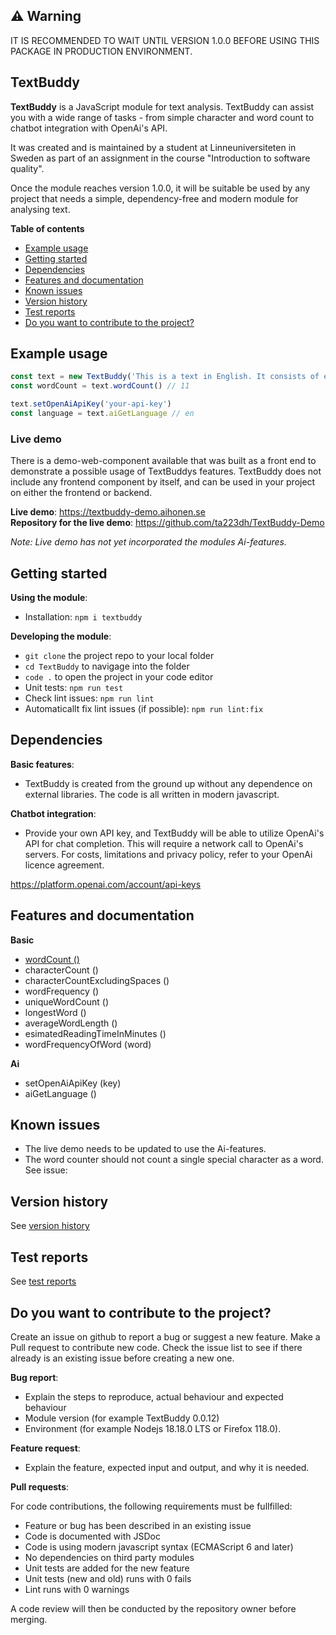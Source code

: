 ## ⚠️ Warning
IT IS RECOMMENDED TO WAIT UNTIL VERSION 1.0.0 BEFORE USING THIS PACKAGE IN PRODUCTION ENVIRONMENT.

## TextBuddy
**TextBuddy** is a JavaScript module for text analysis. TextBuddy can assist you with a wide range of tasks - from simple character and word count to chatbot integration with OpenAi's API.  

It was created and is maintained by a student at Linneuniversiteten in Sweden as part of an assignment in the course "Introduction to software quality".

Once the module reaches version 1.0.0, it will be suitable be used by any project that needs a simple, dependency-free and modern module for analysing text.

**Table of contents**
- [Example usage](#example-usage)
- [Getting started](#getting-started-)
- [Dependencies](#dependencies)
- [Features and documentation](#features-and-documentation)
- [Known issues](#known-issues)
- [Version history](#version-history)
- [Test reports](#test-reports)
- [Do you want to contribute to the project?](#do-you-want-to-contribute-to-the-project?)

## Example usage

```javascript
const text = new TextBuddy('This is a text in English. It consists of eleven words.')
const wordCount = text.wordCount() // 11

text.setOpenAiApiKey('your-api-key')
const language = text.aiGetLanguage // en 
```

### Live demo
There is a demo-web-component available that was built as a front end to demonstrate a possible usage of TextBuddys features. TextBuddy does not include any frontend component by itself, and can be used in your project on either the frontend or backend.

**Live demo**: https://textbuddy-demo.aihonen.se  
**Repository for the live demo**: https://github.com/ta223dh/TextBuddy-Demo  

_Note: Live demo has not yet incorporated the modules Ai-features._

## Getting started 
**Using the module**:
- Installation: `npm i textbuddy`

**Developing the module**:
- `git clone` the project repo to your local folder
- `cd TextBuddy` to navigage into the folder
- `code .` to open the project in your code editor
- Unit tests: `npm run test`
- Check lint issues: `npm run lint`
- Automaticallt fix lint issues (if possible): `npm run lint:fix`

## Dependencies
**Basic features**:
- TextBuddy is created from the ground up without any dependence on external libraries. The code is all written in modern javascript.

**Chatbot integration**:
- Provide your own API key, and TextBuddy will be able to utilize OpenAi's API for chat completion. This will require a network call to OpenAi's servers. For costs, limitations and privacy policy, refer to your OpenAi licence agreement.

https://platform.openai.com/account/api-keys

## Features and documentation
**Basic**
- [wordCount () ](module_documentation.md#wordcount-)
- characterCount ()
- characterCountExcludingSpaces ()
- wordFrequency ()
- uniqueWordCount ()
- longestWord ()
- averageWordLength ()
- esimatedReadingTimeInMinutes ()
- wordFrequencyOfWord (word)

**Ai**
- setOpenAiApiKey (key)
- aiGetLanguage ()

## Known issues
- The live demo needs to be updated to use the Ai-features.
- The word counter should not count a single special character as a word. See issue: 

## Version history
See [version history](https://github.com/ta223dh/TextBuddy/releases/)

## Test reports
See [test reports](test_reports.md)

## Do you want to contribute to the project?
Create an issue on github to report a bug or suggest a new feature. Make a Pull request to contribute new code. Check the issue list to see if there already is an existing issue before creating a new one.

**Bug report**:
- Explain the steps to reproduce, actual behaviour and expected behaviour
- Module version (for example TextBuddy 0.0.12)
- Environment (for example Nodejs 18.18.0 LTS or Firefox 118.0).

**Feature request**:
- Explain the feature, expected input and output, and why it is needed.

**Pull requests**:  

For code contributions, the following requirements must be fullfilled:  

- Feature or bug has been described in an existing issue
- Code is documented with JSDoc
- Code is using modern javascript syntax (ECMAScript 6 and later)
- No dependencies on third party modules
- Unit tests are added for the new feature
- Unit tests (new and old) runs with 0 fails
- Lint runs with 0 warnings

A code review will then be conducted by the repository owner before merging.